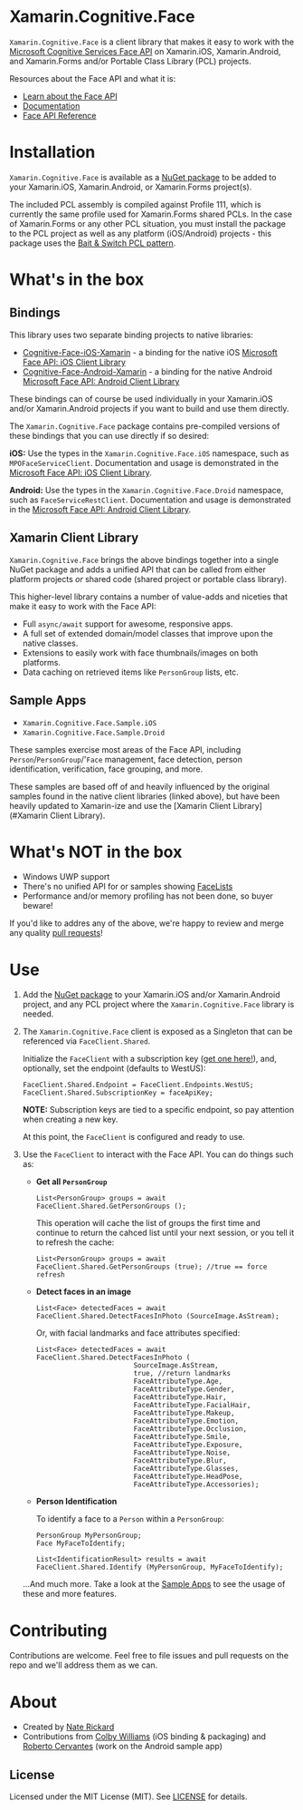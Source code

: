 # Xamarin.Cognitive.Face

`Xamarin.Cognitive.Face` is a client library that makes it easy to work with the [Microsoft Cognitive Services Face API](https://azure.microsoft.com/en-us/services/cognitive-services/face/) on Xamarin.iOS, Xamarin.Android, and Xamarin.Forms and/or Portable Class Library (PCL) projects.

Resources about the Face API and what it is:

- [Learn about the Face API](https://azure.microsoft.com/en-us/services/cognitive-services/face/)
- [Documentation](https://docs.microsoft.com/en-us/azure/cognitive-services/face/overview)
- [Face API Reference](https://westus.dev.cognitive.microsoft.com/docs/services/563879b61984550e40cbbe8d/)


# Installation

`Xamarin.Cognitive.Face` is available as a [NuGet package](https://www.nuget.org/packages/Xamarin.Cognitive.Face/) to be added to your Xamarin.iOS, Xamarin.Android, or Xamarin.Forms project(s).

The included PCL assembly is compiled against Profile 111, which is currently the same profile used for Xamarin.Forms shared PCLs.  In the case of Xamarin.Forms or any other PCL situation, you must install the package to the PCL project as well as any platform (iOS/Android) projects - this package uses the [Bait & Switch PCL pattern](https://blog.xamarin.com/creating-reusable-plugins-for-xamarin-forms/).


# What's in the box

## Bindings

This library uses two separate binding projects to native libraries:

- [Cognitive-Face-iOS-Xamarin](https://github.com/colbylwilliams/Cognitive-Face-iOS-Xamarin) - a binding for the native iOS [Microsoft Face API: iOS Client Library](https://github.com/microsoft/Cognitive-Face-iOS)
- [Cognitive-Face-Android-Xamarin](https://github.com/NateRickard/Cognitive-Face-Android-Xamarin) - a binding for the native Android [Microsoft Face API: Android Client Library](https://github.com/microsoft/Cognitive-Face-Android)

These bindings can of course be used individually in your Xamarin.iOS and/or Xamarin.Android projects if you want to build and use them directly.

The `Xamarin.Cognitive.Face` package contains pre-compiled versions of these bindings that you can use directly if so desired:

**iOS:** Use the types in the `Xamarin.Cognitive.Face.iOS` namespace, such as `MPOFaceServiceClient`.  Documentation and usage is demonstrated in the [Microsoft Face API: iOS Client Library](https://github.com/microsoft/Cognitive-Face-iOS).

**Android:** Use the types in the `Xamarin.Cognitive.Face.Droid` namespace, such as `FaceServiceRestClient`.  Documentation and usage is demonstrated in the [Microsoft Face API: Android Client Library](https://github.com/microsoft/Cognitive-Face-Android).

## Xamarin Client Library

`Xamarin.Cognitive.Face` brings the above bindings together into a single NuGet package and adds a unified API that can be called from either platform projects _or_ shared code (shared project or portable class library).

This higher-level library contains a number of value-adds and niceties that make it easy to work with the Face API:

- Full `async/await` support for awesome, responsive apps.
- A full set of extended domain/model classes that improve upon the native classes.
- Extensions to easily work with face thumbnails/images on both platforms.
- Data caching on retrieved items like `PersonGroup` lists, etc.

## Sample Apps

- `Xamarin.Cognitive.Face.Sample.iOS` 
- `Xamarin.Cognitive.Face.Sample.Droid` 

These samples exercise most areas of the Face API, including `Person`/`PersonGroup`/'`Face` management, face detection, person identification, verification, face grouping, and more.

These samples are based off of and heavily influenced by the original samples found in the native client libraries (linked above), but have been heavily updated to Xamarin-ize and use the [Xamarin Client Library](#Xamarin Client Library).


# What's NOT in the box

- Windows UWP support
- There's no unified API for or samples showing [FaceLists](https://westus.dev.cognitive.microsoft.com/docs/services/563879b61984550e40cbbe8d/operations/563879b61984550f30395250)
- Performance and/or memory profiling has not been done, so buyer beware!

If you'd like to addres any of the above, we're happy to review and merge any quality [pull requests](pulls)!


# Use

1. Add the [NuGet package](https://www.nuget.org/packages/Xamarin.Cognitive.Face/) to your Xamarin.iOS and/or Xamarin.Android project, and any PCL project where the `Xamarin.Cognitive.Face` library is needed.

2. The `Xamarin.Cognitive.Face` client is exposed as a Singleton that can be referenced via `FaceClient.Shared`.

	Initialize the `FaceClient` with a subscription key ([get one here!](https://azure.microsoft.com/en-us/try/cognitive-services/)), and, optionally, set the endpoint (defaults to WestUS):

	```
	FaceClient.Shared.Endpoint = FaceClient.Endpoints.WestUS;
	FaceClient.Shared.SubscriptionKey = faceApiKey;
	```

	**NOTE:** Subscription keys are tied to a specific endpoint, so pay attention when creating a new key.

	At this point, the `FaceClient` is configured and ready to use.

3. Use the `FaceClient` to interact with the Face API.  You can do things such as:

	- **Get all `PersonGroup`**
	
		```
		List<PersonGroup> groups = await FaceClient.Shared.GetPersonGroups ();
		```
		
		This operation will cache the list of groups the first time and continue to return the cahced list until your next session, or you tell it to refresh the cache:
		
		```
		List<PersonGroup> groups = await FaceClient.Shared.GetPersonGroups (true); //true == force refresh
		```
		
	- **Detect faces in an image**
	
		```
		List<Face> detectedFaces = await FaceClient.Shared.DetectFacesInPhoto (SourceImage.AsStream);
		```
	
		Or, with facial landmarks and face attributes specified:
	
		```
		List<Face> detectedFaces = await FaceClient.Shared.DetectFacesInPhoto (
								SourceImage.AsStream,
								true, //return landmarks
								FaceAttributeType.Age,
								FaceAttributeType.Gender,
								FaceAttributeType.Hair,
								FaceAttributeType.FacialHair,
								FaceAttributeType.Makeup,
								FaceAttributeType.Emotion,
								FaceAttributeType.Occlusion,
								FaceAttributeType.Smile,
								FaceAttributeType.Exposure,
								FaceAttributeType.Noise,
								FaceAttributeType.Blur,
								FaceAttributeType.Glasses,
								FaceAttributeType.HeadPose,
								FaceAttributeType.Accessories);
		```
		
	- **Person Identification**
	
		To identify a face to a `Person` within a `PersonGroup`:
	
		```
		PersonGroup MyPersonGroup;
		Face MyFaceToIdentify;
		
		List<IdentificationResult> results = await FaceClient.Shared.Identify (MyPersonGroup, MyFaceToIdentify);
		```
		
	...And much more.  Take a look at the [Sample Apps](../master/Xamarin.Cognitive.Face/Xamarin.Cognitive.Face.Sample) to see the usage of these and more features.
	
	
# Contributing

Contributions are welcome.  Feel free to file issues and pull requests on the repo and we'll address them as we can.


# About

- Created by [Nate Rickard](https://github.com/naterickard)
- Contributions from [Colby Williams](https://github.com/colbylwilliams) (iOS binding & packaging) and [Roberto Cervantes](https://github.com/rcervantes) (work on the Android sample app)

## License

Licensed under the MIT License (MIT). See [LICENSE](LICENSE) for details.